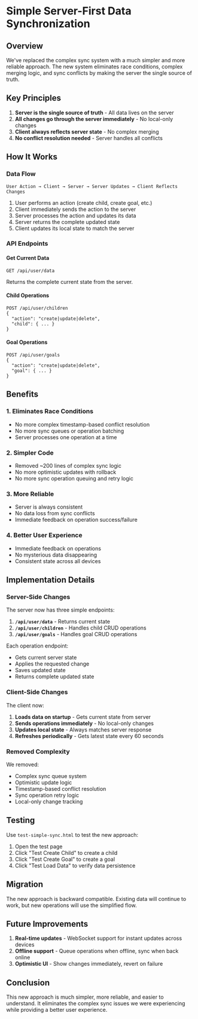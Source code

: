 # Simple Server-First Data Synchronization

## Overview

We've replaced the complex sync system with a much simpler and more reliable approach. The new system eliminates race conditions, complex merging logic, and sync conflicts by making the server the single source of truth.

## Key Principles

1. **Server is the single source of truth** - All data lives on the server
2. **All changes go through the server immediately** - No local-only changes
3. **Client always reflects server state** - No complex merging
4. **No conflict resolution needed** - Server handles all conflicts

## How It Works

### Data Flow

```
User Action → Client → Server → Server Updates → Client Reflects Changes
```

1. User performs an action (create child, create goal, etc.)
2. Client immediately sends the action to the server
3. Server processes the action and updates its data
4. Server returns the complete updated state
5. Client updates its local state to match the server

### API Endpoints

#### Get Current Data
```
GET /api/user/data
```
Returns the complete current state from the server.

#### Child Operations
```
POST /api/user/children
{
  "action": "create|update|delete",
  "child": { ... }
}
```

#### Goal Operations
```
POST /api/user/goals
{
  "action": "create|update|delete",
  "goal": { ... }
}
```

## Benefits

### 1. **Eliminates Race Conditions**
- No more complex timestamp-based conflict resolution
- No more sync queues or operation batching
- Server processes one operation at a time

### 2. **Simpler Code**
- Removed ~200 lines of complex sync logic
- No more optimistic updates with rollback
- No more sync operation queuing and retry logic

### 3. **More Reliable**
- Server is always consistent
- No data loss from sync conflicts
- Immediate feedback on operation success/failure

### 4. **Better User Experience**
- Immediate feedback on operations
- No mysterious data disappearing
- Consistent state across all devices

## Implementation Details

### Server-Side Changes

The server now has three simple endpoints:

1. **`/api/user/data`** - Returns current state
2. **`/api/user/children`** - Handles child CRUD operations
3. **`/api/user/goals`** - Handles goal CRUD operations

Each operation endpoint:
- Gets current server state
- Applies the requested change
- Saves updated state
- Returns complete updated state

### Client-Side Changes

The client now:

1. **Loads data on startup** - Gets current state from server
2. **Sends operations immediately** - No local-only changes
3. **Updates local state** - Always matches server response
4. **Refreshes periodically** - Gets latest state every 60 seconds

### Removed Complexity

We removed:
- Complex sync queue system
- Optimistic update logic
- Timestamp-based conflict resolution
- Sync operation retry logic
- Local-only change tracking

## Testing

Use `test-simple-sync.html` to test the new approach:

1. Open the test page
2. Click "Test Create Child" to create a child
3. Click "Test Create Goal" to create a goal
4. Click "Test Load Data" to verify data persistence

## Migration

The new approach is backward compatible. Existing data will continue to work, but new operations will use the simplified flow.

## Future Improvements

1. **Real-time updates** - WebSocket support for instant updates across devices
2. **Offline support** - Queue operations when offline, sync when back online
3. **Optimistic UI** - Show changes immediately, revert on failure

## Conclusion

This new approach is much simpler, more reliable, and easier to understand. It eliminates the complex sync issues we were experiencing while providing a better user experience. 